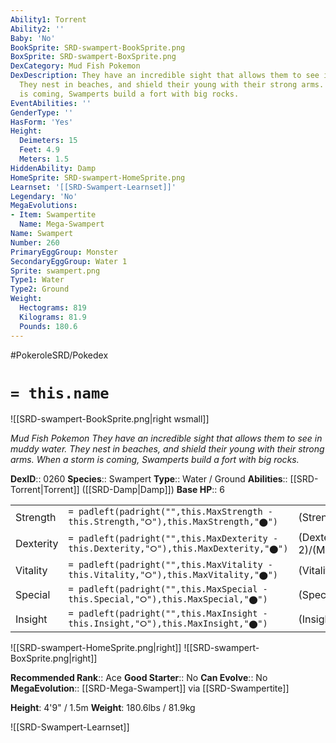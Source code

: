 ```yaml
---
Ability1: Torrent
Ability2: ''
Baby: 'No'
BookSprite: SRD-swampert-BookSprite.png
BoxSprite: SRD-swampert-BoxSprite.png
DexCategory: Mud Fish Pokemon
DexDescription: They have an incredible sight that allows them to see in muddy water.
  They nest in beaches, and shield their young with their strong arms. When a storm
  is coming, Swamperts build a fort with big rocks.
EventAbilities: ''
GenderType: ''
HasForm: 'Yes'
Height:
  Deimeters: 15
  Feet: 4.9
  Meters: 1.5
HiddenAbility: Damp
HomeSprite: SRD-swampert-HomeSprite.png
Learnset: '[[SRD-Swampert-Learnset]]'
Legendary: 'No'
MegaEvolutions:
- Item: Swampertite
  Name: Mega-Swampert
Name: Swampert
Number: 260
PrimaryEggGroup: Monster
SecondaryEggGroup: Water 1
Sprite: swampert.png
Type1: Water
Type2: Ground
Weight:
  Hectograms: 819
  Kilograms: 81.9
  Pounds: 180.6
---
```


#PokeroleSRD/Pokedex

# `= this.name`

![[SRD-swampert-BookSprite.png|right wsmall]]

*Mud Fish Pokemon*
*They have an incredible sight that allows them to see in muddy water. They nest in beaches, and shield their young with their strong arms. When a storm is coming, Swamperts build a fort with big rocks.*

**DexID**:: 0260
**Species**:: Swampert
**Type**:: Water / Ground
**Abilities**:: [[SRD-Torrent|Torrent]] ([[SRD-Damp|Damp]])
**Base HP**:: 6

|           |                                                                                        |                                          |
| --------- | -------------------------------------------------------------------------------------- | ---------------------------------------- |
| Strength  | `= padleft(padright("",this.MaxStrength - this.Strength,"⭘"),this.MaxStrength,"⬤")`    | (Strength::3)/(MaxStrength::6)   |
| Dexterity | `= padleft(padright("",this.MaxDexterity - this.Dexterity,"⭘"),this.MaxDexterity,"⬤")` | (Dexterity:: 2)/(MaxDexterity::4) |
| Vitality  | `= padleft(padright("",this.MaxVitality - this.Vitality,"⭘"),this.MaxVitality,"⬤")`    | (Vitality::2)/(MaxVitality::5)   |
| Special   | `= padleft(padright("",this.MaxSpecial - this.Special,"⭘"),this.MaxSpecial,"⬤")`       | (Special::2)/(MaxSpecial::5)     |
| Insight   | `= padleft(padright("",this.MaxInsight - this.Insight,"⭘"),this.MaxInsight,"⬤")`       | (Insight::2)/(MaxInsight::5)     |

![[SRD-swampert-HomeSprite.png|right]]
![[SRD-swampert-BoxSprite.png|right]]

**Recommended Rank**:: Ace
**Good Starter**:: No
**Can Evolve**:: No
**MegaEvolution**:: [[SRD-Mega-Swampert]]
via [[SRD-Swampertite]]

**Height**: 4'9" / 1.5m
**Weight**: 180.6lbs / 81.9kg

![[SRD-Swampert-Learnset]]